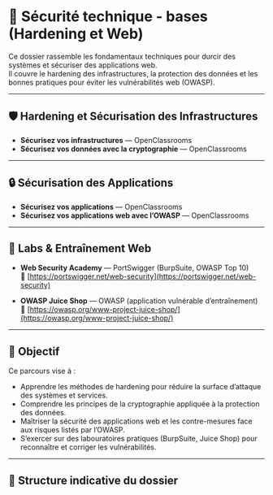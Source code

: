 # 🔐 Sécurité technique - bases (Hardening et Web)

Ce dossier rassemble les fondamentaux techniques pour durcir des systèmes et sécuriser des applications web.  
Il couvre le hardening des infrastructures, la protection des données et les bonnes pratiques pour éviter les vulnérabilités web (OWASP).

---

## 🛡️ Hardening et Sécurisation des Infrastructures

- **Sécurisez vos infrastructures** — OpenClassrooms  
- **Sécurisez vos données avec la cryptographie** — OpenClassrooms

---

## 🔒 Sécurisation des Applications

- **Sécurisez vos applications** — OpenClassrooms  
- **Sécurisez vos applications web avec l’OWASP** — OpenClassrooms  

---

## 🧪 Labs & Entraînement Web

- **Web Security Academy** — PortSwigger (BurpSuite, OWASP Top 10)  
  🔗 [https://portswigger.net/web-security](https://portswigger.net/web-security)

- **OWASP Juice Shop** — OWASP (application vulnérable d’entraînement)  
  🔗 [https://owasp.org/www-project-juice-shop/](https://owasp.org/www-project-juice-shop/)

---

## 🎯 Objectif

Ce parcours vise à :
- Apprendre les méthodes de hardening pour réduire la surface d’attaque des systèmes et services.  
- Comprendre les principes de la cryptographie appliquée à la protection des données.  
- Maîtriser la sécurité des applications web et les contre-mesures face aux risques listés par l’OWASP.  
- S’exercer sur des labouratoires pratiques (BurpSuite, Juice Shop) pour reconnaître et corriger les vulnérabilités.

---

## 📁 Structure indicative du dossier

